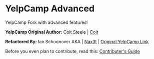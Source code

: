 # YelpCamp Advanced
YelpCamp Fork with advanced features!

**YelpCamp Original Author:** Colt Steele | [Colt](https://github.com/Colt)

**Refactored By:** Ian Schoonover AKA | [Nax3t](https://github.com/nax3t) | [Original YelpCamp Link](https://github.com/nax3t/yelp-camp-refactored)


Before you even plan to contribute, read this: [Contributer's Guide](https://github.com/primeninja/yelp-camp-advanced/blob/master/readme.md)


